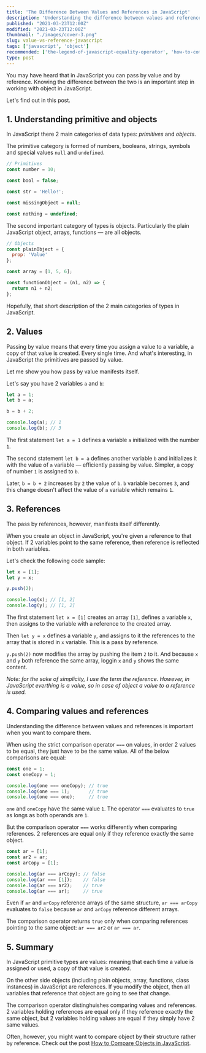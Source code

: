 ```yaml
---
title: 'The Difference Between Values and References in JavaScript'
description: 'Understanding the difference between values and references is an important step to effective working with object in JavaScript.'
published: "2021-03-23T12:00Z"
modified: "2021-03-23T12:00Z"
thumbnail: "./images/cover-3.png"
slug: value-vs-reference-javascript
tags: ['javascript', 'object']
recommended: ['the-legend-of-javascript-equality-operator', 'how-to-compare-objects-in-javascript']
type: post
---
```


You may have heard that in JavaScript you can pass by value and by reference. Knowing the difference between the two is an important step in working with object in JavaScript.   

Let's find out in this post.  

## 1. Understanding primitive and objects

In JavaScript there 2 main categories of data types: *primitives* and *objects*.  

The primitive category is formed of numbers, booleans, strings, symbols and special values `null` and `undefined`.  

```javascript
// Primitives
const number = 10;

const bool = false;

const str = 'Hello!';

const missingObject = null;

const nothing = undefined;
```

The second important category of types is objects. Particularly the plain JavaScript object, arrays, functions &mdash; are all objects.  

```javascript
// Objects
const plainObject = {
  prop: 'Value'
};

const array = [1, 5, 6];

const functionObject = (n1, n2) => {
  return n1 + n2;
};
```

Hopefully, that short description of the 2 main categories of types in JavaScript.  

## 2. Values

Passing by value means that every time you assign a value to a variable, a copy of that value is created. Every single time. And what's interesting, in JavaScript
the primitives are passed by value.  

Let me show you how pass by value manifests itself.  

Let's say you have 2 variables `a` and `b`:

```javascript
let a = 1;
let b = a;

b = b + 2;

console.log(a); // 1
console.log(b); // 3
```

The first statement `let a = 1` defines a variable `a` initialized with the number `1`.  

The second statement `let b = a` defines another variable `b` and initializes it with the value of `a` variable &mdash; efficiently passing by value. Simpler, a copy of number `1` is assigned to `b`.  

Later, `b = b + 2` increases by `2` the value of `b`. `b` variable becomes `3`, and this change doesn't affect the value of `a` variable which remains `1`.  

## 3. References

The pass by references, however, manifests itself differently.  

When you create an object in JavaScript, you're given a reference to that object. If 2 variables point to the same reference, then reference is reflected in both variables.  

Let's check the following code sample:

```javascript
let x = [1];
let y = x;

y.push(2);

console.log(x); // [1, 2]
console.log(y); // [1, 2]
```

The first statement `let x = [1]` creates an array `[1]`, defines a variable `x`, then assigns to the variable with a reference to the created array.  

Then `let y = x` defines a variable `y`, and assigns to it the references to the array that is stored in `x` variable. This is a pass by reference.  

`y.push(2)` now modifies the array by pushing the item `2` to it. And because `x` and `y` both reference the same array, loggin `x` and `y` shows the same content.  

*Note: for the sake of simplicity, I use the term the reference. However, in JavaScript everthing is a value, so in case of object a value to a reference is used.*

## 4. Comparing values and references

Understanding the difference between values and references is important when you want to compare them.  

When using the strict comparison operator `===` on values, in order 2 values to be equal, they just have to be the same value. All of the below comparisons are equal:

```javascript
const one = 1;
const oneCopy = 1;

console.log(one === oneCopy); // true
console.log(one === 1);       // true
console.log(one === one);     // true
```

`one` and `oneCopy` have the same value `1`. The operator `===` evaluates to `true` as longs as both operands are `1`.  

But the comparison operator `===` works differently when comparing references. 2 references are equal only if they reference exactly the same object. 

```javascript
const ar = [1];
const ar2 = ar;
const arCopy = [1];

console.log(ar === arCopy); // false
console.log(ar === [1]);    // false
console.log(ar === ar2);    // true
console.log(ar === ar);     // true
```

Even if `ar` and `arCopy` reference arrays of the same structure, `ar === arCopy` evaluates to `false` because `ar` and `arCopy` reference different arrays.  

The comparison operator returns `true` only when comparing references pointing to the same object: `ar === ar2` or `ar === ar`.  

## 5. Summary

In JavaScript primitive types are values: meaning that each time a value is assigned or used, a copy of that value is created.  

On the other side objects (including plain objects, array, functions, class instances) in JavaScript are references. If you modify the object, then all variables
that reference that object are going to see that change.  

The comparison operator distinghuishes comparing values and references. 2 variables holding references are equal only if they reference exactly the same object, but 2 variables holding values are equal if they simply have 2 same values.  

Often, however, you might want to compare object by their structure rather by reference. Check out the post [How to Compare Objects in JavaScript](/how-to-compare-objects-in-javascript).

